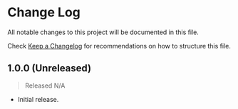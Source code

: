 # Change Log

All notable changes to this project will be documented in this file.

Check [Keep a Changelog](http://keepachangelog.com/) for recommendations on how to structure this file.


## 1.0.0 (Unreleased)
> Released N/A

* Initial release.
